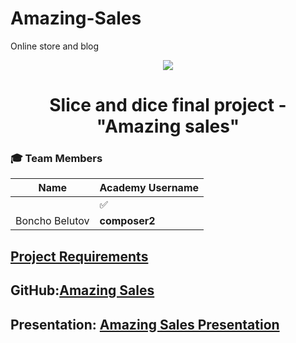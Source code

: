 # Amazing-Sales
Online store and blog 
<p align="center">
<a href="http://academy.telerik.com/">
<img src="https://camo.githubusercontent.com/08ecbe7b67d65cc7c6990787e2836b27b4296f2d/68747470733a2f2f7261772e6769746875622e636f6d2f666c65787472792f54656c6572696b2d41636164656d792f6d61737465722f50726f6772616d6d696e6725323077697468253230432532332f436f6465732f4f746865722f54656c6572696b2e706e67"/>
</a>

<h1 align="center">Slice and dice final project - "Amazing sales"</h1>

### :mortar_board: Team Members
| Name              | Academy Username      	|
|-------------------|-------------------|
|                   | :white_check_mark: |
| Boncho Belutov | __composer2__ |		

## <a href="https://github.com/TelerikAcademy/Slice-and-Dice/tree/master/Course-Project">Project Requirements</a>  

## GitHub:<a href="https://github.com/composer2/Amazing-Sales">Amazing Sales</a>

## Presentation: <a href="not done">Amazing Sales Presentation</a>